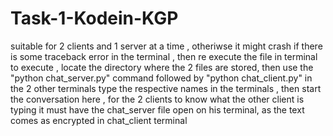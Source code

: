 # Task-1-Kodein-KGP
suitable for 2 clients and 1 server at a time , otheriwse it might crash
if there is some traceback error in the terminal , then re execute the file in terminal
to execute , locate the directory where the 2 files are stored, then use the "python chat_server.py" command followed by "python chat_client.py" in the 2 other terminals 
type the respective names in the terminals , then start the conversation
here , for the 2 clients to know what the other client is typing it must have the chat_server file open on his terminal, as the text comes as encrypted in chat_client terminal 
